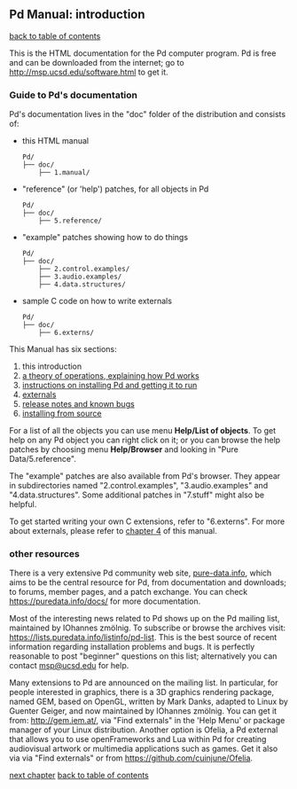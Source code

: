 
## Pd Manual: introduction

[back to table of contents](index.htm#s1)


This is the HTML documentation for the Pd computer program. Pd is free
and can be downloaded from the internet; go to
<http://msp.ucsd.edu/software.html> to get it.

### Guide to Pd's documentation

Pd's documentation lives in the "doc" folder of the distribution and
consists of:

-   this HTML manual

        Pd/
        ├── doc/
            ├── 1.manual/ 

-   "reference" (or 'help') patches, for all objects in Pd

        Pd/
        ├── doc/
            ├── 5.reference/ 

-   "example" patches showing how to do things

        Pd/
        ├── doc/
            ├── 2.control.examples/
            ├── 3.audio.examples/
            ├── 4.data.structures/ 

-   sample C code on how to write externals

        Pd/
        ├── doc/
            ├── 6.externs/

This Manual has six sections:

1.  this introduction
2.  [a theory of operations, explaining how Pd works](x2.htm)
3.  [instructions on installing Pd and getting it to run](x3.htm)
4.  [externals](x4.htm)
5.  [release notes and known bugs](x5.htm)
6.  [installing from source](x6.htm)

For a list of all the objects you can use menu **Help/List of objects**.
To get help on any Pd object you can right click on it; or you can
browse the help patches by choosing menu **Help/Browser** and looking in
"Pure Data/5.reference".

The "example" patches are also available from Pd's browser. They
appear in subdirectories named "2.control.examples",
"3.audio.examples" and "4.data.structures". Some additional patches
in "7.stuff" might also be helpful.

To get started writing your own C extensions, refer to "6.externs".
For more about externals, please refer to [chapter 4](x4.htm) of this
manual.

### other resources

There is a very extensive Pd community web site,
[pure-data.info](http://www.pure-data.info/), which aims to be the
central resource for Pd, from documentation and downloads; to forums,
member pages, and a patch exchange. You can check
<https://puredata.info/docs/> for more documentation.

Most of the interesting news related to Pd shows up on the Pd mailing
list, maintained by IOhannes zmölnig. To subscribe or browse the
archives visit: <https://lists.puredata.info/listinfo/pd-list>. This is
the best source of recent information regarding installation problems
and bugs. It is perfectly reasonable to post "beginner" questions on
this list; alternatively you can contact msp@ucsd.edu for help.

Many extensions to Pd are announced on the mailing list. In particular,
for people interested in graphics, there is a 3D graphics rendering
package, named GEM, based on OpenGL, written by Mark Danks, adapted to
Linux by Guenter Geiger, and now maintained by IOhannes zmölnig. You can
get it from: <http://gem.iem.at/>, via "Find externals" in the 'Help
Menu' or package manager of your Linux distribution. Another option is
Ofelia, a Pd external that allows you to use openFrameworks and Lua
within Pd for creating audiovisual artwork or multimedia applications
such as games. Get it also via via "Find externals" or from
<https://github.com/cuinjune/Ofelia>.



[next chapter](x2.htm)
[back to table of contents](index.htm#s1)


